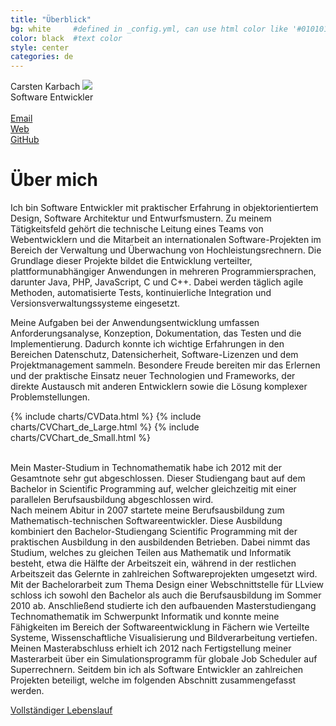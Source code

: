 ```yaml
---
title: "Überblick"
bg: white     #defined in _config.yml, can use html color like '#010101'
color: black  #text color
style: center
categories: de
---
```


<div class="mediv">
	<div class="medivleft">
		<span class="fa-stack subtlecircleimg"/>
	</div>
	<div class="medivright">
		<span class="name">Carsten Karbach <img class="toplogo" src="../img/icon.png" /></span><br/>
		<span class="job">Software Entwickler</span><br/><br/>
		<a href="mailto:carstenkarbach@gmx.de" class="mylinks"><i class="fa fa-envelope-square"></i><span class="mylinktext">Email</span></a><br/>
		<a href="https://carstenkarbach.github.io" class="mylinks" target="_blank"><i class="fa fa-globe"></i><span class="mylinktext">Web</span></a><br/>
		<a href="https://github.com/CarstenKarbach" class="mylinks" target="_blank"><i class="fa fa-github"></i><span class="mylinktext">GitHub</span></a><br/>
	</div>
</div>

# Über mich

<p class="longtext">

Ich bin Software Entwickler mit praktischer Erfahrung in objektorientiertem Design, Software Architektur
und Entwurfsmustern. Zu meinem Tätigkeitsfeld gehört die technische Leitung eines Teams von Webentwicklern und die Mitarbeit an internationalen Software-Projekten im Bereich der Verwaltung und Überwachung von Hochleistungsrechnern.
Die Grundlage dieser Projekte bildet die Entwicklung verteilter, plattformunabhängiger Anwendungen 
in mehreren Programmiersprachen, darunter Java, PHP, JavaScript, C und C++. Dabei werden täglich agile Methoden, automatisierte Tests, kontinuierliche Integration und Versionsverwaltungssysteme eingesetzt.

Meine Aufgaben bei der Anwendungsentwicklung umfassen Anforderungsanalyse, Konzeption, Dokumentation, das Testen und die Implementierung. Dadurch konnte ich wichtige Erfahrungen in den Bereichen Datenschutz, Datensicherheit, Software-Lizenzen und dem Projektmanagement sammeln. Besondere Freude bereiten mir das Erlernen und der praktische Einsatz neuer Technologien und Frameworks, der direkte Austausch mit anderen Entwicklern sowie die Lösung komplexer Problemstellungen.
</p>

{% include charts/CVData.html %}
{% include charts/CVChart_de_Large.html %}
{% include charts/CVChart_de_Small.html %}

<p class="longtext">
<br/>
Mein Master-Studium in Technomathematik habe ich 2012 mit der Gesamtnote <span class="ita">sehr gut</span>
abgeschlossen. Dieser Studiengang baut auf dem Bachelor in Scientific Programming auf, welcher 
gleichzeitig mit einer parallelen Berufsausbildung abgeschlossen wird.
<br/>
Nach meinem Abitur in 2007 startete meine Berufsausbildung zum
<span class="ita">Mathematisch-technischen Softwareentwickler</span>. Diese Ausbildung kombiniert
den Bachelor-Studiengang Scientific Programming mit der praktischen Ausbildung in den ausbildenden
Betrieben. Dabei nimmt das Studium, welches zu gleichen Teilen aus Mathematik und Informatik besteht,
etwa die Hälfte der Arbeitszeit ein, während in der restlichen Arbeitszeit das Gelernte in
zahlreichen Softwareprojekten umgesetzt wird. Mit der Bachelorarbeit zum Thema 
<span class="ita">Design einer Webschnittstelle für LLview</span> schloss ich sowohl den Bachelor
als auch die Berufsausbildung im Sommer 2010 ab. Anschließend studierte ich den aufbauenden
Masterstudiengang Technomathematik im Schwerpunkt Informatik und konnte meine Fähigkeiten im
Bereich der Softwareentwicklung in Fächern wie Verteilte Systeme, Wissenschaftliche Visualisierung
und Bildverarbeitung vertiefen. Meinen Masterabschluss erhielt ich 2012 nach Fertigstellung
meiner Masterarbeit über ein Simulationsprogramm für globale Job Scheduler auf Superrechnern.
Seitdem bin ich als Software Entwickler an zahlreichen Projekten beteiligt, welche im folgenden
Abschnitt zusammengefasst werden.
</p>

<p>
<a target="_blank" href="../res/web_cv_de.pdf" ><i class="fa fa-file-text"></i><span class="mylinktext">Vollständiger Lebenslauf</span></a>
</p>


